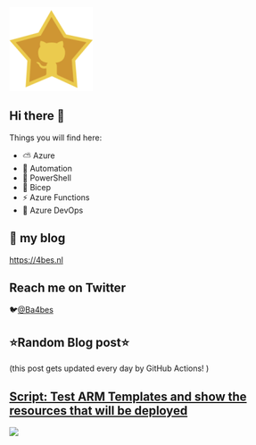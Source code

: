 ![Github Star](Assets/github-stars-logo_Color.png)

## Hi there 👋

Things you will find here:
- ⛅ Azure
- 🚗 Automation
- 🐚 PowerShell
- 💪 Bicep
- ⚡ Azure Functions
- 🚀 Azure DevOps


## 📝 my blog
<https://4bes.nl>

## Reach me on Twitter
🐦[@Ba4bes](https://twitter.com/Ba4bes)

<!---
- 🔭 I’m currently working on ...
- 🌱 I’m currently learning ...
- 👯 I’m looking to collaborate on ...
- 🤔 I’m looking for help with ...
- 💬 Ask me about ...
- 📫 How to reach me: ...
- 😄 Pronouns: ...
- ⚡ Fun fact: I have a standard poodle 🐩

-->

## ⭐Random Blog post⭐

(this post gets updated every day by GitHub Actions! )

<!-- Link -->
## [Script: Test ARM Templates and show the resources that will be deployed](https://4bes.nl/2018/12/14/script-test-arm-templates-and-show-the-deployed-resources/)

<a href="https://4bes.nl/2018/12/14/script-test-arm-templates-and-show-the-deployed-resources/"><img src="https://4bes.nl/wp-content/uploads/2018/12/arm.png" height="250px"></a>

